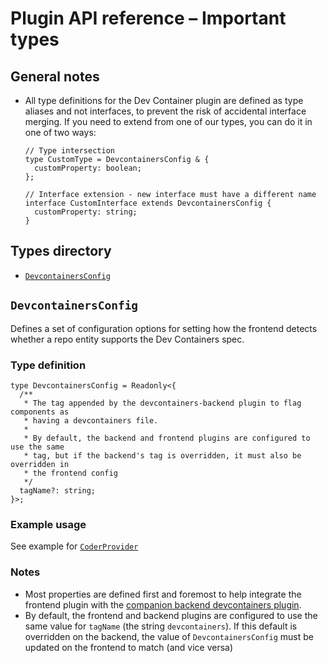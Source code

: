 # Plugin API reference – Important types

## General notes

- All type definitions for the Dev Container plugin are defined as type aliases and not interfaces, to prevent the risk of accidental interface merging. If you need to extend from one of our types, you can do it in one of two ways:

  ```tsx
  // Type intersection
  type CustomType = DevcontainersConfig & {
    customProperty: boolean;
  };

  // Interface extension - new interface must have a different name
  interface CustomInterface extends DevcontainersConfig {
    customProperty: string;
  }
  ```

## Types directory

- [`DevcontainersConfig`](#devcontainersconfig)

## `DevcontainersConfig`

Defines a set of configuration options for setting how the frontend detects whether a repo entity supports the Dev Containers spec.

### Type definition

```tsx
type DevcontainersConfig = Readonly<{
  /**
   * The tag appended by the devcontainers-backend plugin to flag components as
   * having a devcontainers file.
   *
   * By default, the backend and frontend plugins are configured to use the same
   * tag, but if the backend's tag is overridden, it must also be overridden in
   * the frontend config
   */
  tagName?: string;
}>;
```

### Example usage

See example for [`CoderProvider`](./components.md#coderprovider)

### Notes

- Most properties are defined first and foremost to help integrate the frontend plugin with the [companion backend devcontainers plugin](../../backstage-plugin-devcontainers-backend/README.md).
- By default, the frontend and backend plugins are configured to use the same value for `tagName` (the string `devcontainers`). If this default is overridden on the backend, the value of `DevcontainersConfig` must be updated on the frontend to match (and vice versa)
